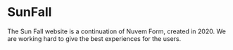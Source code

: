 # SunFall
The Sun Fall website is a continuation of Nuvem Form, created in 2020. We are working hard to give the best experiences for the users.
